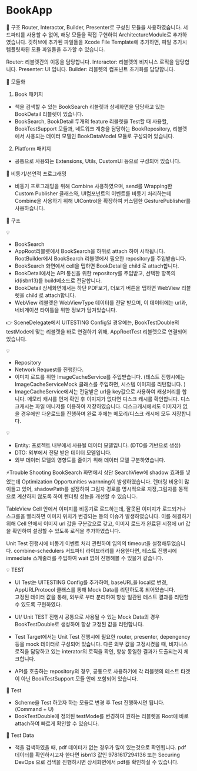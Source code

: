 # BookApp
🍏 구조
Router, Interactor, Builder, Presenter로 구성된 모듈을 사용하였습니다. 
서드파티를 사용할 수 없어, 해당 모듈을 직접 구현하여 ArchitectureModule로 추가하였습니다. 
깃허브에 추가된 파일들을 Xcode File Template에 추가하면, 파일 추가시 템플릿화된 모듈 파일들을 추가할 수 있습니다. 

Router: 리블렛간의 이동을 담당합니다. 
Interactor: 리블렛의 비지니스 로직을 담당합니다. 
Presenter: UI 입니다. 
Builder: 리블렛의 컴포넌트 초기화를 담당합니다. 


🍏 모듈화 
1. Book 패키지 
- 책을 검색할 수 있는 BookSearch 리블렛과 상세화면을 담당하고 있는 BookDetail 리블렛이 있습니다.
- BookSearch, BookDetail 두개의 feature 리블렛을 Test할 때 사용할, BookTestSupport 모듈과, 네트워크 계층을 담당하는 BookRepository, 리블렛에서 사용되는 데이터 모델인 BookDataModel 모듈로 구성되어 있습니다. 

2. Platform 패키지
- 공통으로 사용되는 Extensions, Utils, CustomUI 등으로 구성되어 있습니다.  


🍏 비동기/선언적 프로그래밍
- 비동기 프로그래밍을 위해 Combine 사용하였으며, 
send를 Wrapping한 Custom Publisher 클래스와, UI컴포넌트의 이벤트를 비동기 처리하는데 Combine을 사용하기 위해 UIControl을 확장하여 커스텀한 GesturePublisher를 사용하습니다. 

 
🍏 구조 

💡 
- BookSearch 
- AppRoot리블렛에서 BookSearch을 하위로 attach 하여 시작됩니다. RootBuilder에서 BookSearch 리블렛에서 필요한 repository를 주입받습니다.
- BookSearch 화면에서 cell을 탭하면 BookDetail을 child 로 attach합니다. 
- BookDetail에서는 API 통신을 위한 repository를 주입받고, 선택한 항목의 id(isbn13)를 build메소드로 전달합니다.
- BookDetail 상세화면에서는 하단 PDF보기, 더보기 버튼을 탭하면 WebView 리블렛을 child 로 attach합니다. 
- WebView 리블렛은 WebViewType 데이터를 전달 받으며, 이 데이터에는 url과, 네비게이션 타이틀을 위한 정보가 담겨있습니다.

👉 SceneDelegate에서 UITESTING Config일 경우에는, BookTestDouble의 testMode에 맞는 리블렛을 바로 연결하기 위해, AppRootTest 리블렛으로 연결되어 있습니다.


💡 
- Repository
- Network Request를 진행한다. 
- 이미지 로드를 위한 ImageCacheService를 주입받습니다. (테스트 진행시에는 ImageCacheServiceMock 클래스를 주입하면, 시스템 이미지를 리턴합니다. )
- ImageCacheService에서는 전달받은 url을 key값으로 사용하여 캐싱처리를 합니다. 메모리 캐시를 먼저 확인 후 이미지가 없다면 디스크 캐시를 확인합니다. 디스크캐시는 파일 매니저를 이용하여 저장하였습니다. 디스크캐시에서도 이미지가 없을 경우에만 다운로드를 진행하며 완료 후에는 메모리/디스크 캐시에 모두 저장합니다. 


💡 
- Entity: 프로젝트 내부에서 사용될 데이터 모델입니다. (DTO를 기반으로 생성)
- DTO: 외부에서 전달 받은 데이터 모델입니다.
- 외부 데이터 모델의 영향도를 줄이기 위해 데이터 모델 구분하였습니다. 

⚡️Trouble Shooting 
BookSearch 화면에서 상단 SearchView에 shadow 효과를 넣었는데 Optimization Opportunities warnning이 발생하였습니다. 
렌더링 비용이 많이들고 있어, shadowPath를 설정하여 그림자 경로를 명시적으로 지정,그림자를 동적으로 계산하지 않도록 하여 렌더링 성능을 개선할 수 있습니다. 

TableView Cell 안에서 이미지를 비동기로 로드하는데, 잘못된 이미지가 로드되거나 스크롤을 빨리하면 이미지 위치가 변경되는 등의 이슈가 발생하였습니다. 
이를 해결하기 위해 Cell 안에서 이미지 url 값을 구분값으로 갖고, 이미지 로드가 완료된 시점에 url 값을 확인하여 설정할 수 있도록 로직을 추가하였습니다. 

Unit Test 진행시에 비동기 이벤트 처리 관련하여 임의의 timeout을 설정해두었습니다. 
combine-schedulers 서드파티 라이브러리를 사용한다면, 테스트 진행시에 immediate 스케줄러를 주입하여 wait 없이 진행해볼 수 있을거 같습니다. 


💡 TEST
- UI Test는 UITESTING Config를 추가하여, baseURL을 local로 변경,
AppURLProtocol 클래스를 통해 Mock Data를 리턴하도록 되어있습니다.  
고정된 데이터 값을 통해, 외부로 부터 분리하여 항상 일관된 테스트 결과를 리턴할 수 있도록 구현하였다. 

- UI/ Unit TEST 진행시 공통으로 사용될 수 있는 Mock Data의 경우 BookTestDouble로 생성하여 항상 고정된 값을 리턴합니다.
- Test Target에서는 Unit Test 진행시에 필요한 router, presenter, depengency 등을 mock 데이터로 구성되어 있습니다. 다른 외부 값을 고정시켰을 때, 비지니스 로직을 담당하고 있는 interator의 로직을 확인, 항상 동일한 결과가 도출되는지 체크합니다. 
- API를 호출하는 repository의 경우, 공통으로 사용하기에 각 리블렛의 테스트 타겟이 아닌 BookTestSupport 모듈 안에 포함되어 있습니다. 


🍏 Test
- Scheme을 Test 하고자 하는 모듈로 변경 후 Test 진행하시면 됩니다. (Command + U)
- BookTestDouble에 정의된 testMode를 변경하여 원하는 리블렛을 Root에 바로 attach하여 빠르게 확인할 수 있습니다. 

🍎 Test Data
- 책을 검색하였을 때, pdf 데이터가 없는 경우가 많이 있는것으로 확인됩니다. pdf 데이터를 확인하시고자 한다면 
isbn13 값인 9781617294136 또는 Securing DevOps 으로 검색을 진행하시면 상세화면에서 pdf를 확인하실 수 있습니다.


